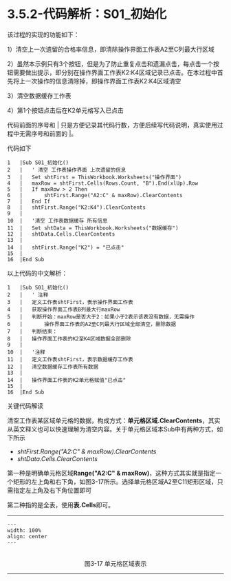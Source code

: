 # 3.5.2-代码解析：S01_初始化

该过程的实现的功能如下：

1）清空上一次遗留的合格率信息，即清除操作界面工作表A2至C列最大行区域

2）虽然本示例只有3个按钮，但是为了防止重复点击和遗漏点击，每点击一个按钮需要做出提示，即分别在操作界面工作表K2:K4区域记录已点击。在本过程中首先将上一次操作的信息清除掉，即操作界面工作表K2:K4区域清空

3）清空数据缓存工作表

4）第1个按钮点击后在K2单元格写入已点击

代码前面的序号和 | 只是方便记录其代码行数，方便后续写代码说明，真实使用过程中无需序号和前面的 |。

代码如下

```{code-block} 
1   |Sub S01_初始化()
2   |   ' 清空 工作表操作界面 上次遗留的信息
3   |   Set shtFirst = ThisWorkbook.Worksheets("操作界面")
4   |   maxRow = shtFirst.Cells(Rows.Count, "B").End(xlUp).Row
5   |   If maxRow > 2 Then
6   |       shtFirst.Range("A2:C" & maxRow).ClearContents
7   |   End If
8   |   shtFirst.Range("K2:K4").ClearContents
9   |   
10  |   '清空 工作表数据缓存 所有信息
11  |   Set shtData = ThisWorkbook.Worksheets("数据缓存")
12  |   shtData.Cells.ClearContents
13  |   
14  |   shtFirst.Range("K2") = "已点击"
15  |
16  |End Sub

```

以上代码的中文解析：

```{code-block} 
1   |Sub S01_初始化()
2   |   ' 注释
3   |   定义工作表shtFirst，表示操作界面工作表
4   |   获取操作界面工作表B列最大行maxRow
5   |   判断开始：maxRow是否大于2：如果小于2表示该表没有数据，无需操作
6   |       操作界面工作表的A2至C列最大行区域全部清空，删除数据
7   |   判断结束：
8   |   操作界面工作表的K2至K4区域数据全部删除
9   |   
10  |   '注释
11  |   定义工作表shtFirst，表示数据缓存工作表
12  |   清空数据缓存工作表所有数据
13  |   
14  |   操作界面工作表的K2单元格赋值"已点击"
15  |
16  |End Sub

```

关键代码解读

清空工作表某区域单元格的数据，构成方式：**单元格区域.ClearContents**，其实从英文释义也可以快速理解为清空内容。关于单元格区域本Sub中有两种方式，如下所示

- *shtFirst.Range("A2:C" & maxRow).ClearContents*
- *shtData.Cells.ClearContents*
 
第一种是明确单元格区域**Range("A2:C" & maxRow)**，这种方式其实就是指定一个矩形的左上角和右下角，如图3-17所示。选择单元格区域A2至C11矩形区域，只需指定左上角及右下角位置即可

第二种指的是全表，使用**表.Cells**即可。

---
```{figure} image/3-17.png
---
width: 100%
align: center
---
```
<br />
<center>图3-17 单元格区域表示</center>

---
<br />
